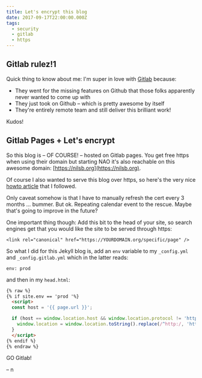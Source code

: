 ```yaml
---
title: Let's encrypt this blog
date: 2017-09-17T22:00:00.000Z
tags:
  - security
  - gitlab
  - https
---
```

## Gitlab rulez!1

Quick thing to know about me: I'm super in love with [Gitlab](https://gitlab.com) because:

- They went for the missing features on Github that those folks apparently never wanted to come up with
- They just took on Github – which is pretty awesome by itself
- They're entirely remote team and still deliver this brilliant work!

Kudos!

## Gitlab Pages + Let's encrypt

So this blog is – OF COURSE! – hosted on Gitlab pages. You get free https when using their domain but starting NAO it's also reachable on this awesome domain: [https://nilsb.org](https://nilsb.org).

Of course I also wanted to serve this blog over https, so here's the very nice [howto article](https://about.gitlab.com/2016/04/11/tutorial-securing-your-gitlab-pages-with-tls-and-letsencrypt/) that I followed.

Only caveat somehow is that I have to manually refresh the cert every 3 months … bummer. But ok. Repeating calendar event to the rescue. Maybe that's going to improve in the future?

One important thing though: Add this bit to the head of your site, so search engines get that you would like the site to be served through https:

```
<link rel="canonical" href="https://YOURDOMAIN.org/specific/page" />
```

So what I did for this Jekyll blog is, add an `env` variable to my `_config.yml` and `_config.gitlab.yml` which in the latter reads:

```
env: prod
```

and then in my `head.html`:

```html
{% raw %}
{% if site.env == 'prod '%}
  <script>
  const host = '{{ page.url }}';

  if (host == window.location.host && window.location.protocol != 'https:') {
    window.location = window.location.toString().replace(/^http:/, 'https:');
  }
  </script>
{% endif %}
{% endraw %}
```

GO Gitlab!

– n
